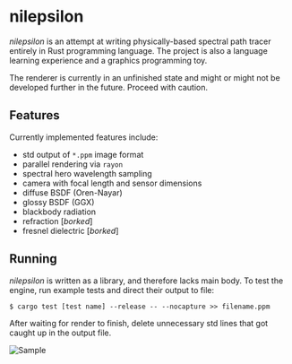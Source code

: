 # nilepsilon

_nilepsilon_ is an attempt at writing physically-based spectral path tracer entirely in Rust programming language. The project is also a language learning experience and a graphics programming toy.

The renderer is currently in an unfinished state and might or might not be developed further in the future. Proceed with caution.

## Features

Currently implemented features include:
* std output of `*.ppm` image format
* parallel rendering via `rayon`
* spectral hero wavelength sampling
* camera with focal length and sensor dimensions
* diffuse BSDF (Oren-Nayar)
* glossy BSDF (GGX)
* blackbody radiation
* refraction [*borked*]
* fresnel dielectric [*borked*]

## Running

_nilepsilon_ is written as a library, and therefore lacks main body. To test the engine, run example tests and direct their output to file: 
```
$ cargo test [test name] --release -- --nocapture >> filename.ppm
```
After waiting for render to finish, delete unnecessary std lines that got caught up in the output file.

![Sample](./sampleimage.ppm "Sample image output of `renderer_cornell_2` test")
